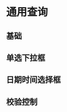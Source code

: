# 通用查询

## 基础

<preview path="../../demos/common-query/basic/index.vue" title="" description=""></preview>

## 单选下拉框

<preview path="../../demos/common-query/date/index.vue" title="" description=""></preview>

## 日期时间选择框

<preview path="../../demos/common-query/select/index.vue" title="" description=""></preview>

## 校验控制

<preview path="../../demos/common-query/validator/index.vue" title="" description=""></preview>
